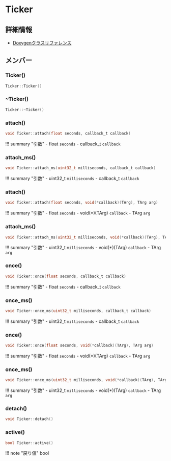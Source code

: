 # Ticker



## 詳細情報

- [Doxygenクラスリファレンス](https://lang-ship.com/reference/ESP32/1.0.2/class_ticker.html)

## メンバー





### Ticker()



```c
Ticker::Ticker()
```



### ~Ticker()



```c
Ticker::~Ticker()
```



### attach()



```c
void Ticker::attach(float seconds, callback_t callback)
```

!!! summary "引数"
	- float `seconds` 
	- callback_t `callback` 



### attach_ms()



```c
void Ticker::attach_ms(uint32_t milliseconds, callback_t callback)
```

!!! summary "引数"
	- uint32_t `milliseconds` 
	- callback_t `callback` 



### attach()



```c
void Ticker::attach(float seconds, void(*callback)(TArg), TArg arg)
```

!!! summary "引数"
	- float `seconds` 
	- void(*)(TArg) `callback` 
	- TArg `arg` 



### attach_ms()



```c
void Ticker::attach_ms(uint32_t milliseconds, void(*callback)(TArg), TArg arg)
```

!!! summary "引数"
	- uint32_t `milliseconds` 
	- void(*)(TArg) `callback` 
	- TArg `arg` 



### once()



```c
void Ticker::once(float seconds, callback_t callback)
```

!!! summary "引数"
	- float `seconds` 
	- callback_t `callback` 



### once_ms()



```c
void Ticker::once_ms(uint32_t milliseconds, callback_t callback)
```

!!! summary "引数"
	- uint32_t `milliseconds` 
	- callback_t `callback` 



### once()



```c
void Ticker::once(float seconds, void(*callback)(TArg), TArg arg)
```

!!! summary "引数"
	- float `seconds` 
	- void(*)(TArg) `callback` 
	- TArg `arg` 



### once_ms()



```c
void Ticker::once_ms(uint32_t milliseconds, void(*callback)(TArg), TArg arg)
```

!!! summary "引数"
	- uint32_t `milliseconds` 
	- void(*)(TArg) `callback` 
	- TArg `arg` 



### detach()



```c
void Ticker::detach()
```



### active()



```c
bool Ticker::active()
```

!!! note "戻り値"
	bool



